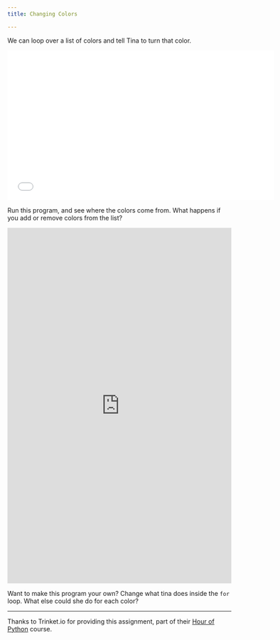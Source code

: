 ```yaml
---
title: Changing Colors

---
```




We can loop over a list of colors and tell Tina to turn that color.

<iframe src="//player.vimeo.com/video/107875423?title=0&amp;byline=0&amp;portrait=0" width="600" height="337" frameborder="0" webkitallowfullscreen mozallowfullscreen allowfullscreen></iframe> 

Run this program, and see where the colors come from.  What happens if you add or remove colors from the list?

<iframe width="100%" height="800" src="https://trinket.io/tools/1.0/jekyll/embed/python#code=import%20turtle%0Atina%20%3D%20turtle.Turtle%28%29%0Atina.shape%28%27turtle%27%29%0A%0Acolors%20%3D%20%5B%22red%22%2C%20%22orange%22%2C%20%22yellow%22%2C%20%22green%22%2C%20%22blue%22%2C%20%22purple%22%2C%20%22black%22%5D%0A%0Afor%20each_color%20in%20colors%3A%0A%20%20%20%20angle%20%3D%20360%20/%20len%28colors%29%0A%20%20%20%20tina.color%28each_color%29%0A%20%20%20%20tina.circle%2840%29%0A%20%20%20%20tina.right%28angle%29%0A%20%20%20%20tina.forward%2830%29" frameborder="0" marginwidth="0" marginheight="0" allowfullscreen></iframe>

Want to make this program your own?  Change what tina does inside the `for` loop.  What else could she do for each color?

---

Thanks to Trinket.io for providing this assignment, 
part of their [Hour of Python](https://hourofpython.com/a-visual-introduction-to-python/) 
course.

